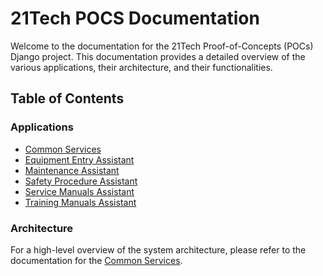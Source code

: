 # 21Tech POCS Documentation

Welcome to the documentation for the 21Tech Proof-of-Concepts (POCs) Django project. This documentation provides a detailed overview of the various applications, their architecture, and their functionalities.

## Table of Contents

### Applications

- [Common Services](./common.md)
- [Equipment Entry Assistant](./equipment_entry_app.md)
- [Maintenance Assistant](./maintenance_assistant.md)
- [Safety Procedure Assistant](./safety_procedure_assistant.md)
- [Service Manuals Assistant](./service_manuals_assistant.md)
- [Training Manuals Assistant](./training_manuals_assistant.md)

### Architecture

For a high-level overview of the system architecture, please refer to the documentation for the [Common Services](./common.md#architecture-overview).

